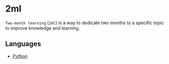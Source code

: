 # 2ml
`Two-month learning` (`2ml`) is a way to dedicate two months to a specific topic to improve knowledge and learning.

## Languages
+ [Python](python.md)
